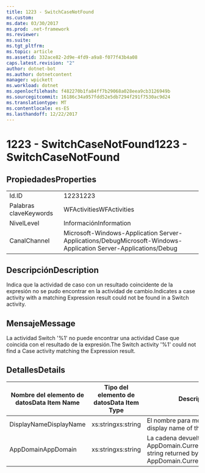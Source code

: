 ```yaml
---
title: 1223 - SwitchCaseNotFound
ms.custom: 
ms.date: 03/30/2017
ms.prod: .net-framework
ms.reviewer: 
ms.suite: 
ms.tgt_pltfrm: 
ms.topic: article
ms.assetid: 332ace82-2d9e-4fd9-a9a8-f077f43b4a08
caps.latest.revision: "2"
author: dotnet-bot
ms.author: dotnetcontent
manager: wpickett
ms.workload: dotnet
ms.openlocfilehash: f482270b1fa84ff7b29068a028eea9cb3126949b
ms.sourcegitcommit: 16186c34a957fdd52e5db7294f291f7530ac9d24
ms.translationtype: MT
ms.contentlocale: es-ES
ms.lasthandoff: 12/22/2017
---
```

# <a name="1223---switchcasenotfound"></a><span data-ttu-id="d2c71-102">1223 - SwitchCaseNotFound</span><span class="sxs-lookup"><span data-stu-id="d2c71-102">1223 - SwitchCaseNotFound</span></span>
## <a name="properties"></a><span data-ttu-id="d2c71-103">Propiedades</span><span class="sxs-lookup"><span data-stu-id="d2c71-103">Properties</span></span>  
  
|||  
|-|-|  
|<span data-ttu-id="d2c71-104">Id.</span><span class="sxs-lookup"><span data-stu-id="d2c71-104">ID</span></span>|<span data-ttu-id="d2c71-105">1223</span><span class="sxs-lookup"><span data-stu-id="d2c71-105">1223</span></span>|  
|<span data-ttu-id="d2c71-106">Palabras clave</span><span class="sxs-lookup"><span data-stu-id="d2c71-106">Keywords</span></span>|<span data-ttu-id="d2c71-107">WFActivities</span><span class="sxs-lookup"><span data-stu-id="d2c71-107">WFActivities</span></span>|  
|<span data-ttu-id="d2c71-108">Nivel</span><span class="sxs-lookup"><span data-stu-id="d2c71-108">Level</span></span>|<span data-ttu-id="d2c71-109">Información</span><span class="sxs-lookup"><span data-stu-id="d2c71-109">Information</span></span>|  
|<span data-ttu-id="d2c71-110">Canal</span><span class="sxs-lookup"><span data-stu-id="d2c71-110">Channel</span></span>|<span data-ttu-id="d2c71-111">Microsoft-Windows-Application Server-Applications/Debug</span><span class="sxs-lookup"><span data-stu-id="d2c71-111">Microsoft-Windows-Application Server-Applications/Debug</span></span>|  
  
## <a name="description"></a><span data-ttu-id="d2c71-112">Descripción</span><span class="sxs-lookup"><span data-stu-id="d2c71-112">Description</span></span>  
 <span data-ttu-id="d2c71-113">Indica que la actividad de caso con un resultado coincidente de la expresión no se pudo encontrar en la actividad de cambio.</span><span class="sxs-lookup"><span data-stu-id="d2c71-113">Indicates a case activity with a matching Expression result could not be found in a Switch activity.</span></span>  
  
## <a name="message"></a><span data-ttu-id="d2c71-114">Mensaje</span><span class="sxs-lookup"><span data-stu-id="d2c71-114">Message</span></span>  
 <span data-ttu-id="d2c71-115">La actividad Switch '%1' no puede encontrar una actividad Case que coincida con el resultado de la expresión.</span><span class="sxs-lookup"><span data-stu-id="d2c71-115">The Switch activity '%1' could not find a Case activity matching the Expression result.</span></span>  
  
## <a name="details"></a><span data-ttu-id="d2c71-116">Detalles</span><span class="sxs-lookup"><span data-stu-id="d2c71-116">Details</span></span>  
  
|<span data-ttu-id="d2c71-117">Nombre del elemento de datos</span><span class="sxs-lookup"><span data-stu-id="d2c71-117">Data Item Name</span></span>|<span data-ttu-id="d2c71-118">Tipo del elemento de datos</span><span class="sxs-lookup"><span data-stu-id="d2c71-118">Data Item Type</span></span>|<span data-ttu-id="d2c71-119">Descripción</span><span class="sxs-lookup"><span data-stu-id="d2c71-119">Description</span></span>|  
|--------------------|--------------------|-----------------|  
|<span data-ttu-id="d2c71-120">DisplayName</span><span class="sxs-lookup"><span data-stu-id="d2c71-120">DisplayName</span></span>|<span data-ttu-id="d2c71-121">xs:string</span><span class="sxs-lookup"><span data-stu-id="d2c71-121">xs:string</span></span>|<span data-ttu-id="d2c71-122">El nombre para mostrar de la actividad.</span><span class="sxs-lookup"><span data-stu-id="d2c71-122">The display name of the activity.</span></span>|  
|<span data-ttu-id="d2c71-123">AppDomain</span><span class="sxs-lookup"><span data-stu-id="d2c71-123">AppDomain</span></span>|<span data-ttu-id="d2c71-124">xs:string</span><span class="sxs-lookup"><span data-stu-id="d2c71-124">xs:string</span></span>|<span data-ttu-id="d2c71-125">La cadena devuelta por AppDomain.CurrentDomain.FriendlyName.</span><span class="sxs-lookup"><span data-stu-id="d2c71-125">The string returned by AppDomain.CurrentDomain.FriendlyName.</span></span>|

